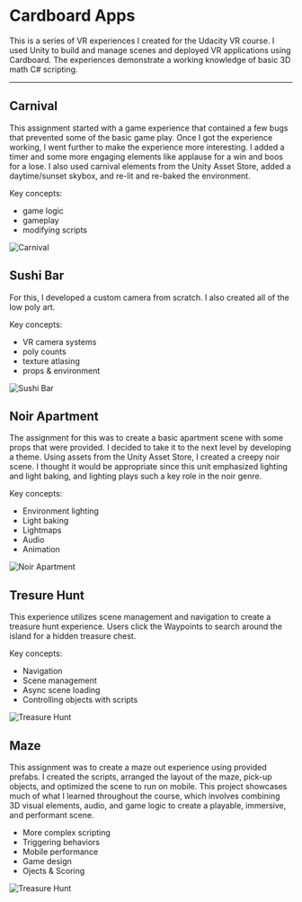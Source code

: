 # Cardboard Apps
This is a series of VR experiences I created for the Udacity VR course. I used Unity to build and manage scenes and deployed VR applications using Cardboard. The experiences demonstrate a working knowledge of basic 3D math C# scripting.

---

## Carnival
This assignment started with a game experience that contained a few bugs that prevented some of the basic game play. Once I got the experience working, I went further to make the experience more interesting. I added a timer and some more engaging elements like applause for a win and boos for a lose. I also used carnival elements from the Unity Asset Store, added a daytime/sunset skybox, and re-lit and re-baked the environment.

Key concepts:
* game logic
* gameplay
* modifying scripts

![Carnival](/Carnival/carnival.png)



## Sushi Bar
For this, I developed a custom camera from scratch. I also created all of the low poly art.

Key concepts:
* VR camera systems
* poly counts
* texture atlasing
* props &amp; environment

![Sushi Bar](/SushiBar/sushi-bar.png)



## Noir Apartment
The assignment for this was to create a basic apartment scene with some props that were provided. I decided to take it to the next level by developing a theme. Using assets from the Unity Asset Store, I created a creepy noir scene. I thought it would be appropriate since this unit emphasized lighting and light baking, and lighting plays such a key role in the noir genre.

Key concepts:
* Environment lighting
* Light baking
* Lightmaps
* Audio
* Animation

![Noir Apartment](/NoirApartment/noir-apartment.png)



## Tresure Hunt
This experience utilizes scene management and navigation to create a treasure hunt experience. Users click the Waypoints to search around the island for a hidden treasure chest.

Key concepts:
* Navigation
* Scene management
* Async scene loading
* Controlling objects with scripts

![Treasure Hunt](/TreasureHunt/treasure-hunt.png)



## Maze
This assignment was to create a maze out experience using provided prefabs. I created the scripts, arranged the layout of the maze, pick-up objects, and optimized the scene to run on mobile. This project showcases much of what I learned throughout the course, which involves combining 3D visual elements, audio, and game logic to create a playable, immersive, and performant scene.

* More complex scripting
* Triggering behaviors
* Mobile performance
* Game design
* Ojects &amp; Scoring

![Treasure Hunt](/AMaze/maze.png)